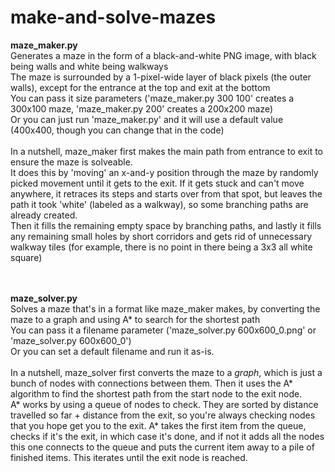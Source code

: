 # make-and-solve-mazes
<b>maze_maker.py</b><br>
Generates a maze in the form of a black-and-white PNG image, with black being walls and white being walkways<br>
The maze is surrounded by a 1-pixel-wide layer of black pixels (the outer walls), except for the entrance at the top and exit at the bottom<br>
You can pass it size parameters ('maze_maker.py 300 100' creates a 300x100 maze, 'maze_maker.py 200' creates a 200x200 maze)<br>
Or you can just run 'maze_maker.py' and it will use a default value (400x400, though you can change that in the code)
<br><br>
In a nutshell, maze_maker first makes the main path from entrance to exit to ensure the maze is solveable.<br>
It does this by 'moving' an x-and-y position through the maze by randomly picked movement until it gets to the exit. If it gets stuck and can't move anywhere, it retraces its steps and starts over from that spot, but leaves the path it took 'white' (labeled as a walkway), so some branching paths are already created.<br>
Then it fills the remaining empty space by branching paths, and lastly it fills any remaining small holes by short corridors and gets rid of unnecessary walkway tiles (for example, there is no point in there being a 3x3 all white square)

<br>
<br>
<b>maze_solver.py</b><br>
Solves a maze that's in a format like maze_maker makes, by converting the maze to a graph and using A* to search for the shortest path<br>
You can pass it a filename parameter ('maze_solver.py 600x600_0.png' or 'maze_solver.py 600x600_0')<br>
Or you can set a default filename and run it as-is.
<br><br>
In a nutshell, maze_solver first converts the maze to a <i>graph</i>, which is just a bunch of nodes with connections between them. Then it uses the A* algorithm to find the shortest path from the start node to the exit node.<br>A* works by using a queue of nodes to check. They are sorted by distance travelled so far + distance from the exit, so you're always checking nodes that you hope get you to the exit. A* takes the first item from the queue, checks if it's the exit, in which case it's done, and if not it adds all the nodes this one connects to the queue and puts the current item away to a pile of finished items. This iterates until the exit node is reached.
